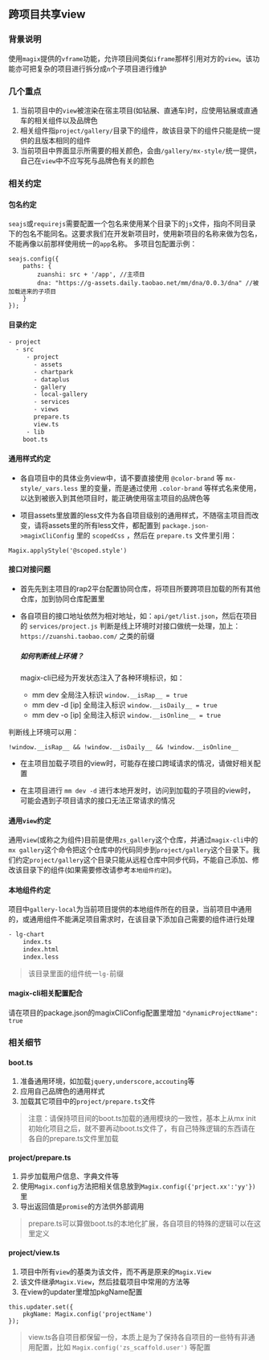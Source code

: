 ## 跨项目共享view

### 背景说明
使用`magix`提供的`vframe`功能，允许项目间类似`iframe`那样引用对方的`view`。该功能亦可把复杂的项目进行拆分成`n`个子项目进行维护

### 几个重点
1. 当前项目中的`view`被渲染在宿主项目(如钻展、直通车)时，应使用钻展或直通车的相关组件以及品牌色
2. 相关组件指`project/gallery/`目录下的组件，故该目录下的组件只能是统一提供的且版本相同的组件
3. 当前项目中界面显示所需要的相关颜色，会由`/gallery/mx-style/`统一提供，自己在`view`中不应写死与品牌色有关的颜色


### 相关约定
#### 包名约定
`seajs`或`requirejs`需要配置一个包名来使用某个目录下的`js`文件，指向不同目录下的包名不能同名。这要求我们在开发新项目时，使用新项目的名称来做为包名，不能再像以前那样使用统一的`app`名称。
多项目包配置示例：
```
seajs.config({
	paths: {
		zuanshi: src + '/app', //主项目
		dna: "https://g-assets.daily.taobao.net/mm/dna/0.0.3/dna" //被加载进来的子项目
	}
});
```

#### 目录约定
```bash
- project
  - src
     - project
       - assets
       - chartpark
       - dataplus
       - gallery
       - local-gallery
       - services
       - views
       prepare.ts
       view.ts
     - lib
    boot.ts
```
#### 通用样式约定
- 各自项目中的具体业务view中，请不要直接使用 `@color-brand` 等 `mx-style/_vars.less` 里的变量，而是通过使用 `.color-brand` 等样式名来使用，以达到被嵌入到其他项目时，能正确使用宿主项目的品牌色等

- 项目assets里放置的less文件为各自项目级别的通用样式，不随宿主项目而改变，请将assets里的所有less文件，都配置到 `package.json->magixCliConfig` 里的 `scopedCss` ，然后在 `prepare.ts` 文件里引用：
```
Magix.applyStyle('@scoped.style')
```

#### 接口对接问题
- 首先先到主项目的rap2平台配置协同仓库，将项目所要跨项目加载的所有其他仓库，加到协同仓库配置里

- 各自项目的接口地址依然为相对地址，如：`api/get/list.json`，然后在项目的 `services/project.js` 判断是线上环境时对接口做统一处理，加上：`https://zuanshi.taobao.com/` 之类的前缀
	##### 如何判断线上环境？

    magix-cli已经为开发状态注入了各种环境标识，如：
    - mm dev 全局注入标识 `window.__isRap__ = true`
    - mm dev -d [ip] 全局注入标识 `window.__isDaily__ = true`
    - mm dev -o [ip] 全局注入标识 `window.__isOnline__ = true`
    
        
        
判断线上环境可以用：
```
!window.__isRap__ && !window.__isDaily__ && !window.__isOnline__
```

- 在主项目加载子项目的view时，可能存在接口跨域请求的情况，请做好相关配置

- 在主项目进行 `mm dev -d` 进行本地开发时，访问到加载的子项目的view时，可能会遇到子项目请求的接口无法正常请求的情况


#### 通用`view`约定
通用`view`(或称之为组件)目前是使用`zs_gallery`这个仓库，并通过`magix-cli`中的`mx gallery`这个命令把这个仓库中的代码同步到`project/gallery`这个目录下。我们约定`project/gallery`这个目录只能从远程仓库中同步代码，不能自己添加、修改该目录下的组件(如果需要修改请参考`本地组件约定`)。

#### 本地组件约定
项目中`gallery-local`为当前项目提供的本地组件所在的目录，当前项目中通用的，或通用组件不能满足项目需求时，在该目录下添加自己需要的组件进行处理

```bash
- lg-chart
    index.ts
    index.html
    index.less
```
>该目录里面的组件统一`lg-`前缀

#### magix-cli相关配置配合
请在项目的package.json的magixCliConfig配置里增加 `"dynamicProjectName": true`

### 相关细节
#### boot.ts
 1. 准备通用环境，如加载`jquery,underscore,accouting`等
 2. 应用自己品牌色的通用样式
 3. 加载其它项目中的`project/prepare.ts`文件

> 注意：请保持项目间的boot.ts加载的通用模块的一致性，基本上从mx init初始化项目之后，就不要再动boot.ts文件了，有自己特殊逻辑的东西请在各自的prepare.ts文件里加载

#### project/prepare.ts
 1. 异步加载用户信息、字典文件等
 2. 使用`Magix.config`方法把相关信息放到`Magix.config({'prject.xx':'yy'})`里
 3. 导出返回值是`promise`的方法供外部调用

> prepare.ts可以算做boot.ts的本地化扩展，各自项目的特殊的逻辑可以在这里定义

#### project/view.ts
 1. 项目中所有`view`的基类为该文件，而不再是原来的`Magix.View`
 2. 该文件继承`Magix.View`，然后挂载项目中常用的方法等
 3. 在view的updater里增加pkgName配置
```
this.updater.set({
    pkgName: Magix.config('projectName')
});
```

> view.ts各自项目都保留一份，本质上是为了保持各自项目的一些特有非通用配置，比如 `Magix.config('zs_scaffold.user')` 等配置